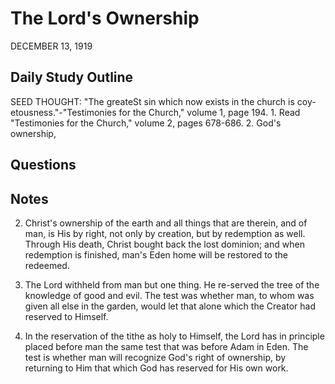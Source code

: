 # The Lord's Ownership
DECEMBER 13, 1919

## Daily Study Outline

SEED THOUGHT: "The greateSt sin which now exists in the church is coy-etousness."-"Testimonies for the Church," volume 1, page 194. 1. Read "Testimonies for the Church," volume 2, pages 678-686. 2. God's ownership,

## Questions



## Notes

2. Christ's ownership of the earth and all things that are therein, and of man, is His by right, not only by creation, but by redemption as well. Through His death, Christ bought back the lost dominion; and when redemption is finished, man's Eden home will be restored to the redeemed.

4. The Lord withheld from man but one thing. He re-served the tree of the knowledge of good and evil. The test was whether man, to whom was given all else in the garden, would let that alone which the Creator had reserved to Himself.

5. In the reservation of the tithe as holy to Himself, the Lord has in principle placed before man the same test that was before Adam in Eden. The test is whether man will recognize God's right of ownership, by returning to Him that which God has reserved for His own work.
